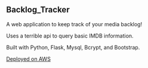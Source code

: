 ## Backlog_Tracker

A web application to keep track of your media backlog!

Uses a terrible api to query basic IMDB information.

Built with Python, Flask, Mysql, Bcrypt, and Bootstrap.

[Deployed on AWS](52.54.213.192)
